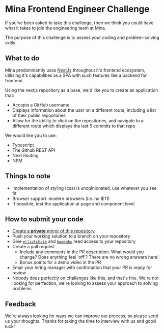 # Mina Frontend Engineer Challenge

If you've been asked to take this challenge, then we think you could have what it takes to join the engineering team at Mina.

The purpose of this challenge is to assess your coding and problem-solving skills.

## What to do

Mina predominantly uses [NextJs](https://nextjs.org/docs) throughout it's frontend ecosystem, utilising it's capabilities as a SPA with such features like a backend for frontend.

Using the nextjs repository as a base, we'd like you to create an application that:

- Accepts a GitHub username
- Displays information about the user on a different route, including a list of their public repositories
- Allow for the ability to click on the repositories, and navigate to a different route which displays the last 5 commits to that repo

We would like you to use:

- Typescript
- The Github REST API
- Next Routing
- NPM

## Things to note

- Implementation of styling (css) is unopinionated, use whatever you see fit
- Browser support: modern browsers (i.e. no IE11)
- If possible, test the application at page and component level

## How to submit your code

- [Create a **private** mirror of this repository](https://docs.github.com/en/repositories/creating-and-managing-repositories/duplicating-a-repository#mirroring-a-repository)
- Push your working solution to a branch on your repository
- Give [`elliotchaim`](https://github.com/elliotchaim) and [`humenko`](https://github.com/humenko) read access to your repository
- Create a pull request
  - Include any comments in the PR description. What would you change? Does anything feel 'off'? There are no wrong answers here!
  - Bonus points for a demo video in the PR
- Email your hiring manager with confirmation that your PR is ready for review
- Nobody does perfectly on challenges like this, and that's fine. We're not looking for perfection, we're looking to assess your approach to solving problems.

## Feedback

We’re always looking for ways we can improve our process, so please send us your thoughts. Thanks for taking the time to interview with us and good luck!

